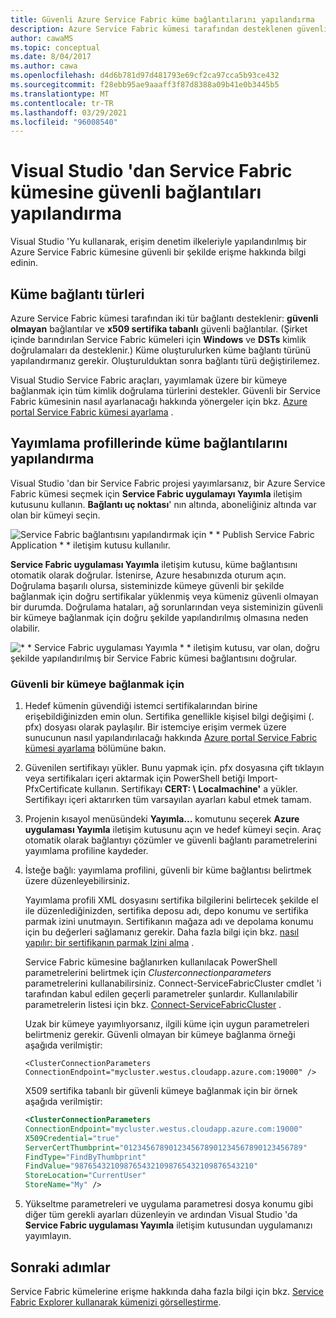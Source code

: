 ```yaml
---
title: Güvenli Azure Service Fabric küme bağlantılarını yapılandırma
description: Azure Service Fabric kümesi tarafından desteklenen güvenli bağlantıları yapılandırmak için Visual Studio 'Yu nasıl kullanacağınızı öğrenin.
author: cawaMS
ms.topic: conceptual
ms.date: 8/04/2017
ms.author: cawa
ms.openlocfilehash: d4d6b781d97d481793e69cf2ca97cca5b93ce432
ms.sourcegitcommit: f28ebb95ae9aaaff3f87d8388a09b41e0b3445b5
ms.translationtype: MT
ms.contentlocale: tr-TR
ms.lasthandoff: 03/29/2021
ms.locfileid: "96008540"
---
```

# <a name="configure-secure-connections-to-a-service-fabric-cluster-from-visual-studio"></a>Visual Studio 'dan Service Fabric kümesine güvenli bağlantıları yapılandırma
Visual Studio 'Yu kullanarak, erişim denetim ilkeleriyle yapılandırılmış bir Azure Service Fabric kümesine güvenli bir şekilde erişme hakkında bilgi edinin.

## <a name="cluster-connection-types"></a>Küme bağlantı türleri
Azure Service Fabric kümesi tarafından iki tür bağlantı desteklenir: **güvenli olmayan** bağlantılar ve **x509 sertifika tabanlı** güvenli bağlantılar. (Şirket içinde barındırılan Service Fabric kümeleri için **Windows** ve **DSTs** kimlik doğrulamaları da desteklenir.) Küme oluşturulurken küme bağlantı türünü yapılandırmanız gerekir. Oluşturulduktan sonra bağlantı türü değiştirilemez.

Visual Studio Service Fabric araçları, yayımlamak üzere bir kümeye bağlanmak için tüm kimlik doğrulama türlerini destekler. Güvenli bir Service Fabric kümesinin nasıl ayarlanacağı hakkında yönergeler için bkz. [Azure portal Service Fabric kümesi ayarlama](service-fabric-cluster-creation-via-portal.md) .

## <a name="configure-cluster-connections-in-publish-profiles"></a>Yayımlama profillerinde küme bağlantılarını yapılandırma
Visual Studio 'dan bir Service Fabric projesi yayımlarsanız, bir Azure Service Fabric kümesi seçmek için **Service Fabric uygulamayı Yayımla** iletişim kutusunu kullanın. **Bağlantı uç noktası**' nın altında, aboneliğiniz altında var olan bir kümeyi seçin.

![Service Fabric bağlantısını yapılandırmak için * * Publish Service Fabric Application * * iletişim kutusu kullanılır.][publishdialog]

**Service Fabric uygulaması Yayımla** iletişim kutusu, küme bağlantısını otomatik olarak doğrular. İstenirse, Azure hesabınızda oturum açın. Doğrulama başarılı olursa, sisteminizde kümeye güvenli bir şekilde bağlanmak için doğru sertifikalar yüklenmiş veya kümeniz güvenli olmayan bir durumda. Doğrulama hataları, ağ sorunlarından veya sisteminizin güvenli bir kümeye bağlanmak için doğru şekilde yapılandırılmış olmasına neden olabilir.

![* * Service Fabric uygulaması Yayımla * * iletişim kutusu, var olan, doğru şekilde yapılandırılmış bir Service Fabric kümesi bağlantısını doğrular.][selectsfcluster]

### <a name="to-connect-to-a-secure-cluster"></a>Güvenli bir kümeye bağlanmak için
1. Hedef kümenin güvendiği istemci sertifikalarından birine erişebildiğinizden emin olun. Sertifika genellikle kişisel bilgi değişimi (. pfx) dosyası olarak paylaşılır. Bir istemciye erişim vermek üzere sunucunun nasıl yapılandırılacağı hakkında [Azure portal Service Fabric kümesi ayarlama](service-fabric-cluster-creation-via-portal.md) bölümüne bakın.
2. Güvenilen sertifikayı yükler. Bunu yapmak için. pfx dosyasına çift tıklayın veya sertifikaları içeri aktarmak için PowerShell betiği Import-PfxCertificate kullanın. Sertifikayı **CERT: \ Localmachine\'** a yükler. Sertifikayı içeri aktarırken tüm varsayılan ayarları kabul etmek tamam.
3. Projenin kısayol menüsündeki **Yayımla...** komutunu seçerek **Azure uygulaması Yayımla** iletişim kutusunu açın ve hedef kümeyi seçin. Araç otomatik olarak bağlantıyı çözümler ve güvenli bağlantı parametrelerini yayımlama profiline kaydeder.
4. İsteğe bağlı: yayımlama profilini, güvenli bir küme bağlantısı belirtmek üzere düzenleyebilirsiniz.
   
   Yayımlama profili XML dosyasını sertifika bilgilerini belirtecek şekilde el ile düzenlediğinizden, sertifika deposu adı, depo konumu ve sertifika parmak izini unutmayın. Sertifikanın mağaza adı ve depolama konumu için bu değerleri sağlamanız gerekir. Daha fazla bilgi için bkz. [nasıl yapılır: bir sertifikanın parmak Izini alma](https://techcommunity.microsoft.com/t5/azure-service-fabric/bg-p/Service-Fabric) .
   
   Service Fabric kümesine bağlanırken kullanılacak PowerShell parametrelerini belirtmek için *Clusterconnectionparameters* parametrelerini kullanabilirsiniz. Connect-ServiceFabricCluster cmdlet 'i tarafından kabul edilen geçerli parametreler şunlardır. Kullanılabilir parametrelerin listesi için bkz. [Connect-ServiceFabricCluster](/powershell/module/servicefabric/connect-servicefabriccluster) .
   
   Uzak bir kümeye yayımlıyorsanız, ilgili küme için uygun parametreleri belirtmeniz gerekir. Güvenli olmayan bir kümeye bağlanma örneği aşağıda verilmiştir:
   
   `<ClusterConnectionParameters ConnectionEndpoint="mycluster.westus.cloudapp.azure.com:19000" />`
   
   X509 sertifika tabanlı bir güvenli kümeye bağlanmak için bir örnek aşağıda verilmiştir:
   
   ```xml
   <ClusterConnectionParameters
   ConnectionEndpoint="mycluster.westus.cloudapp.azure.com:19000"
   X509Credential="true"
   ServerCertThumbprint="0123456789012345678901234567890123456789"
   FindType="FindByThumbprint"
   FindValue="9876543210987654321098765432109876543210"
   StoreLocation="CurrentUser"
   StoreName="My" />
   ```
5. Yükseltme parametreleri ve uygulama parametresi dosya konumu gibi diğer tüm gerekli ayarları düzenleyin ve ardından Visual Studio 'da **Service Fabric uygulaması Yayımla** iletişim kutusundan uygulamanızı yayımlayın.

## <a name="next-steps"></a>Sonraki adımlar
Service Fabric kümelerine erişme hakkında daha fazla bilgi için bkz. [Service Fabric Explorer kullanarak kümenizi görselleştirme](service-fabric-visualizing-your-cluster.md).

<!--Image references-->
[publishdialog]:./media/service-fabric-visualstudio-configure-secure-connections/publishdialog.png
[selectsfcluster]:./media/service-fabric-visualstudio-configure-secure-connections/selectsfcluster.png
